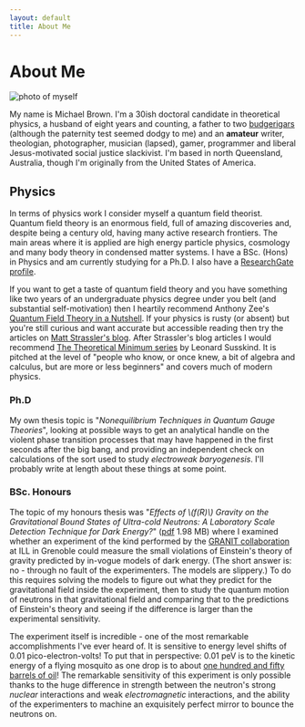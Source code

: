 ```yaml
---
layout: default
title: About Me
---
```


# About Me

![photo of myself](https://dl.dropboxusercontent.com/s/4u4pau3170mizmd/mjb_800x533.JPG)

My name is Michael Brown. I'm a 30ish doctoral candidate in theoretical physics, a husband of eight years and counting, a father to two [budgerigars](https://en.wikipedia.org/wiki/Budgerigar) (although the paternity test seemed dodgy to me) and an **amateur** writer, theologian, photographer, musician (lapsed), gamer, programmer and liberal Jesus-motivated social justice slackivist. I'm based in north Queensland, Australia, though I'm originally from the United States of America.

## Physics
In terms of physics work I consider myself a quantum field theorist. Quantum field theory is an enormous field, full of amazing discoveries and, despite being a century old, having many active research frontiers. The main areas where it is applied are high energy particle physics, cosmology and many body theory in condensed matter systems. I have a BSc. (Hons) in Physics and am currently studying for a Ph.D. I also have a [ResearchGate profile](http://www.researchgate.net/profile/Michael_Brown31/).

If you want to get a taste of quantum field theory and you have something like two years of an undergraduate physics degree under you belt (and substantial self-motivation) then I heartily recommend Anthony Zee's [Quantum Field Theory in a Nutshell](http://www.amazon.com/Quantum-Theory-Nutshell-Edition-nutshell/dp/0691140340/). If your physics is rusty (or absent) but you're still curious and want accurate but accessible reading then try the articles on [Matt Strassler's blog](http://profmattstrassler.com/). After Strassler's blog articles I would recommend [The Theoretical Minimum series](http://theoreticalminimum.com/) by Leonard Susskind. It is pitched at the level of "people who know, or once knew, a bit of algebra and calculus, but are more or less beginners" and covers much of modern physics.

### Ph.D
My own thesis topic is "*Nonequilibrium Techniques in Quantum Gauge Theories*", looking at possible ways to get an analytical handle on the violent phase transition processes that may have happened in the first seconds after the big bang, and providing an independent check on calculations of the sort used to study *electroweak baryogenesis*. I'll probably write at length about these things at some point.

### BSc. Honours
The topic of my honours thesis was "*Effects of \\(f(R)\\) Gravity on the Gravitational Bound States of Ultra-cold Neutrons: A Laboratory Scale Detection Technique for Dark Energy?*" ([pdf](\documents\mjb-hons-thesis-marked-version.pdf) 1.98 MB) where I examined whether an experiment of the kind performed by the [GRANIT collaboration](http://www.ill.eu/?id=13447) at ILL in Grenoble could measure the small violations of Einstein's theory of gravity predicted by in-vogue models of dark energy. (The short answer is: no - through no fault of the experimenters. The models are slippery.) To do this requires solving the models to figure out what they predict for the gravitational field inside the experiment, then to study the quantum motion of neutrons in that gravitational field and comparing that to the predictions of Einstein's theory and seeing if the difference is larger than the experimental sensitivity.

The experiment itself is incredible - one of the most remarkable accomplishments I've ever heard of. It is sensitive to energy level shifts of 0.01 pico-electron-volts! To put that in perspective: 0.01 peV is to the kinetic energy of a flying mosquito as one drop is to about [one hundred and fifty barrels of oil](http://www.wolframalpha.com/input/?i=%281.6%C3%9710^-7+joules+%2F+.01+picoeV%29^%281%2F3%29+*+volume+of+a+drop+of+water+in+bbl+oil)! The remarkable sensitivity of this experiment is only possible thanks to the huge difference in strength between the neutron's strong *nuclear* interactions and weak *electromagnetic* interactions, and the ability of the experimenters to machine an exquisitely perfect mirror to bounce the neutrons on.

